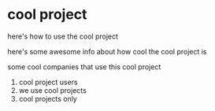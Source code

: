 # cool project

here's how to use the cool project

here's some awesome info about how cool the cool project is

some cool companies that use this cool project
1. cool project users
2. we use cool projects
3. cool projects only
